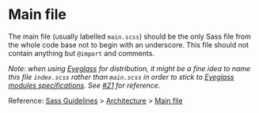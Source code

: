 # Main file

The main file (usually labelled `main.scss`) should be the only Sass file from
the whole code base not to begin with an underscore. This file should not
contain anything but `@import` and comments.

*Note: when using [Eyeglass](https://github.com/sass-eyeglass/eyeglass) for
distribution, it might be a fine idea to name this file `index.scss` rather than
`main.scss` in order to stick to
[Eyeglass modules specifications](https://github.com/sass-eyeglass/eyeglass#writing-an-eyeglass-module-with-sass-files).
See [#21](https://github.com/HugoGiraudel/sass-boilerplate/issues/21) for
reference.*

Reference: [Sass Guidelines](https://sass-guidelin.es/) >
[Architecture](https://sass-guidelin.es/#architecture) >
[Main file](https://sass-guidelin.es/#main-file)
